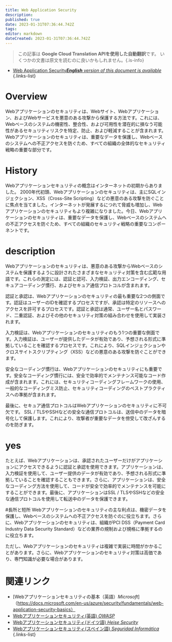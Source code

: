 ```yaml
---
title: Web Application Security
description: 
published: true
date: 2023-01-31T07:36:44.742Z
tags: 
editor: markdown
dateCreated: 2023-01-31T07:36:44.742Z
---
```


> この記事は **Google Cloud Translation APIを使用した自動翻訳**です。
いくつかの文書は原文を読むのに良いかもしれません。{.is-info}
- [Web Application Security***English** version of this document is available*](/en/Knowledge-base/Dictionary/web-application-security)
{.links-list}


# Overview
Webアプリケーションのセキュリティは、Webサイト、Webアプリケーション、およびWebサービスを悪意のある攻撃から保護する方法です。これには、Webベースのシステムの機密性、整合性、および可用性を潜在的に損なう可能性があるセキュリティリスクを特定、防止、および軽減することが含まれます。 Webアプリケーションのセキュリティは、重要なデータを保護し、Webベースのシステムへの不正アクセスを防ぐため、すべての組織の全体的なセキュリティ戦略の重要な部分です。

# History
Webアプリケーションセキュリティの概念はインターネットの初期からありました。 2000年代初頭、Webアプリケーションのセキュリティは、主にSQLインジェクション、XSS（Cross-Site Scripting）などの悪意のある攻撃を防ぐことに焦点を当てました。インターネットが発展するにつれて脅威も増加し、Webアプリケーションのセキュリティもより複雑になりました。今日、Webアプリケーションのセキュリティは、重要なデータを保護し、Webベースのシステムへの不正アクセスを防ぐため、すべての組織のセキュリティ戦略の重要なコンポーネントです。

# description
Webアプリケーションのセキュリティは、悪意のある攻撃からWebベースのシステムを保護するように設計されたさまざまなセキュリティ対策を含む広範な用語です。これらの測定には、認証と認可、入力検証、出力エンコーディング、セキュアコーディング慣行、およびセキュア通信プロトコルが含まれます。

認証と承認は、Webアプリケーションのセキュリティの最も重要な2つの側面です。認証はユーザーのIDを確認するプロセスですが、承認は特定のリソースへのアクセスを許可するプロセスです。認証と承認は通常、ユーザー名とパスワード、二重認証、およびその他のセキュリティ対策の組み合わせを使用して実装されます。

入力検証は、Webアプリケーションのセキュリティのもう1つの重要な側面です。入力検証は、ユーザーが提供したデータが有効であり、予想される形式に準拠していることを確認するプロセスです。これにより、SQLインジェクションやクロスサイトスクリプティング（XSS）などの悪意のある攻撃を防ぐことができます。

安全なコーディング慣行は、Webアプリケーションのセキュリティにも重要です。安全なコーディング慣行には、安全で効率的でメンテナンス可能なコード作成が含まれます。これには、セキュリティコーディングフレームワークの使用、一般的なコーディングミス防止、セキュリティコーディングのベストプラクティスへの準拠が含まれます。

最後に、セキュア通信プロトコルはWebアプリケーションのセキュリティに不可欠です。 SSL / TLSやSSHなどの安全な通信プロトコルは、送信中のデータを暗号化して保護します。これにより、攻撃者が重要なデータを傍受して改ざんするのを防ぎます。

# yes
たとえば、Webアプリケーションは、承認されたユーザーだけがアプリケーションにアクセスできるように認証と承認を使用できます。アプリケーションは、入力検証を使用して、ユーザー提供のデータが有効であり、予想される形式に準拠していることを確認することもできます。さらに、アプリケーションは、安全なコーディング方法を使用して、コードが安全で効率的でメンテナンスを可能にすることができます。最後に、アプリケーションはSSL / TLSやSSHなどの安全な通信プロトコルを使用して転送中のデータを保護できます。

#長所と短所
Webアプリケーションのセキュリティの主な利点は、機密データを保護し、Webベースのシステムへの不正アクセスを防ぐのに役立ちます。さらに、Webアプリケーションのセキュリティは、組織がPCI DSS（Payment Card Industry Data Security Standard）などの業界の規制および規格に準拠するのに役立ちます。

ただし、Webアプリケーションのセキュリティは複雑で実装に時間がかかることがあります。さらに、Webアプリケーションのセキュリティ対策は高価であり、専門知識が必要な場合があります。

# 関連リンク
- [Webアプリケーションセキュリティの基本（英語）*Microsoft*]（https://docs.microsoft.com/en-us/azure/security/fundamentals/web-application-security-basics）
- [Webアプリケーションセキュリティ(英語) *OWASP*](https://www.owasp.org/index.php/Web_Application_Security)
- [Webアプリケーションセキュリティ(ドイツ語) *Heise Security*](https://www.heise.de/security/artikel/Web-Application-Security-4537862.html)
- [Webアプリケーションセキュリティ(スペイン語) *Seguridad Informática*](https://www.seguridadinformatica.es/seguridad-web/seguridad-web-aplicaciones/)
{.links-list}